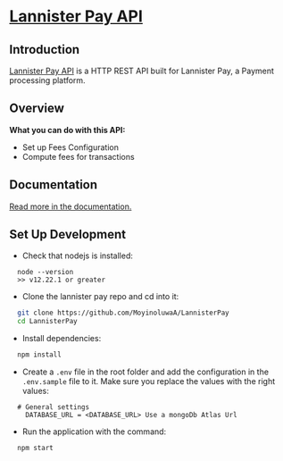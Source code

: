 # [Lannister Pay API](https://documenter.getpostman.com/view/15779746/UVeJMRmA)

## Introduction

[Lannister Pay API](https://documenter.getpostman.com/view/15779746/UVeJMRmA) is a HTTP REST API built for Lannister Pay, a Payment processing platform.

## Overview

**What you can do with this API:**

- Set up Fees Configuration
- Compute fees for transactions

## Documentation

[Read more in the documentation.](https://documenter.getpostman.com/view/15779746/UVeJMRmA)


## Set Up Development

- Check that nodejs is installed:

```
  node --version
  >> v12.22.1 or greater
```

- Clone the lannister pay repo and cd into it:

```bash
  git clone https://github.com/MoyinoluwaA/LannisterPay
  cd LannisterPay
```

- Install dependencies:

```bash
  npm install
```

- Create a `.env` file in the root folder and add  the configuration in the `.env.sample` file to it. Make sure you replace the values with the right values:

```
  # General settings
    DATABASE_URL = <DATABASE_URL> Use a mongoDb Atlas Url

```

- Run the application with the command:

```
  npm start
```
